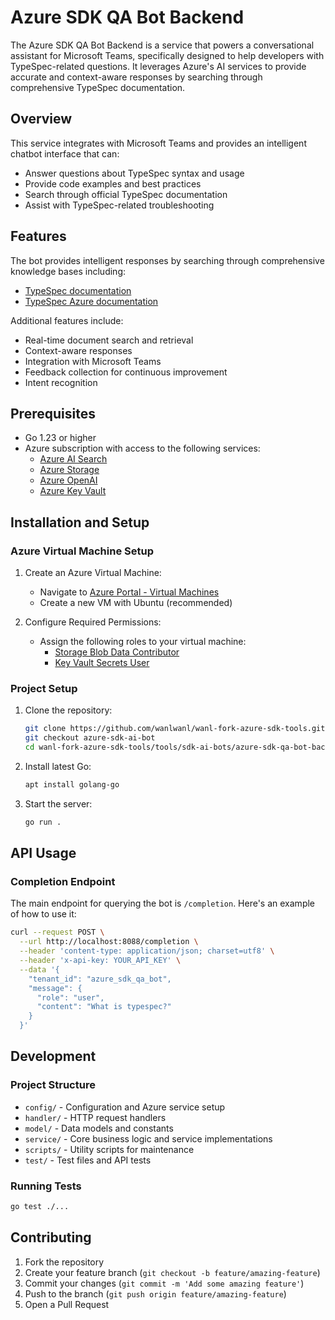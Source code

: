 # Azure SDK QA Bot Backend

The Azure SDK QA Bot Backend is a service that powers a conversational assistant for Microsoft Teams, specifically designed to help developers with TypeSpec-related questions. It leverages Azure's AI services to provide accurate and context-aware responses by searching through comprehensive TypeSpec documentation.

## Overview

This service integrates with Microsoft Teams and provides an intelligent chatbot interface that can:
- Answer questions about TypeSpec syntax and usage
- Provide code examples and best practices
- Search through official TypeSpec documentation
- Assist with TypeSpec-related troubleshooting

## Features

The bot provides intelligent responses by searching through comprehensive knowledge bases including:
- [TypeSpec documentation](https://typespec.io/docs/)
- [TypeSpec Azure documentation](https://azure.github.io/typespec-azure/docs/intro/)

Additional features include:
- Real-time document search and retrieval
- Context-aware responses
- Integration with Microsoft Teams
- Feedback collection for continuous improvement
- Intent recognition

## Prerequisites

- Go 1.23 or higher
- Azure subscription with access to the following services:
  - [Azure AI Search](https://ms.portal.azure.com/#@microsoft.onmicrosoft.com/resource/subscriptions/faa080af-c1d8-40ad-9cce-e1a450ca5b57/resourceGroups/typespec_helper/providers/Microsoft.Search/searchServices/typspehelper4search/overview)
  - [Azure Storage](https://ms.portal.azure.com/#@microsoft.onmicrosoft.com/resource/subscriptions/faa080af-c1d8-40ad-9cce-e1a450ca5b57/resourceGroups/typespec_helper/providers/Microsoft.Storage/storageAccounts/typespechelper4storage/overview)
  - [Azure OpenAI](https://ai.azure.com/build/deployments/model?wsid=/subscriptions/faa080af-c1d8-40ad-9cce-e1a450ca5b57/resourceGroups/typespec_helper/providers/Microsoft.MachineLearningServices/workspaces/typespec-helper&tid=72f988bf-86f1-41af-91ab-2d7cd011db47)
  - [Azure Key Vault](https://ms.portal.azure.com/#@microsoft.onmicrosoft.com/resource/subscriptions/faa080af-c1d8-40ad-9cce-e1a450ca5b57/resourceGroups/typespec_helper/providers/Microsoft.KeyVault/vaults/AzureSDKQABotConfig/overview)


## Installation and Setup

### Azure Virtual Machine Setup
1. Create an Azure Virtual Machine:
   - Navigate to [Azure Portal - Virtual Machines](https://ms.portal.azure.com/#view/Microsoft_Azure_ComputeHub/ComputeHubMenuBlade/~/virtualMachinesBrowse)
   - Create a new VM with Ubuntu (recommended)

2. Configure Required Permissions:
   - Assign the following roles to your virtual machine:
     - [Storage Blob Data Contributor](https://ms.portal.azure.com/#@microsoft.onmicrosoft.com/resource/subscriptions/faa080af-c1d8-40ad-9cce-e1a450ca5b57/resourceGroups/typespec_helper/providers/Microsoft.Storage/storageAccounts/typespechelper4storage/iamAccessControl)
     - [Key Vault Secrets User](https://ms.portal.azure.com/#@microsoft.onmicrosoft.com/resource/subscriptions/faa080af-c1d8-40ad-9cce-e1a450ca5b57/resourceGroups/typespec_helper/providers/Microsoft.KeyVault/vaults/AzureSDKQABotConfig/users)

### Project Setup
1. Clone the repository:
   ```bash
   git clone https://github.com/wanlwanl/wanl-fork-azure-sdk-tools.git
   git checkout azure-sdk-ai-bot
   cd wanl-fork-azure-sdk-tools/tools/sdk-ai-bots/azure-sdk-qa-bot-backend
   ```

2. Install latest Go:
   ```bash
   apt install golang-go
   ```

3. Start the server:
   ```bash
   go run .
   ```

## API Usage

### Completion Endpoint
The main endpoint for querying the bot is `/completion`. Here's an example of how to use it:

```bash
curl --request POST \
  --url http://localhost:8088/completion \
  --header 'content-type: application/json; charset=utf8' \
  --header 'x-api-key: YOUR_API_KEY' \
  --data '{
    "tenant_id": "azure_sdk_qa_bot",
    "message": {
      "role": "user",
      "content": "What is typespec?"
    }
  }'
```

## Development

### Project Structure
- `config/` - Configuration and Azure service setup
- `handler/` - HTTP request handlers
- `model/` - Data models and constants
- `service/` - Core business logic and service implementations
- `scripts/` - Utility scripts for maintenance
- `test/` - Test files and API tests

### Running Tests
```bash
go test ./...
```

## Contributing

1. Fork the repository
2. Create your feature branch (`git checkout -b feature/amazing-feature`)
3. Commit your changes (`git commit -m 'Add some amazing feature'`)
4. Push to the branch (`git push origin feature/amazing-feature`)
5. Open a Pull Request